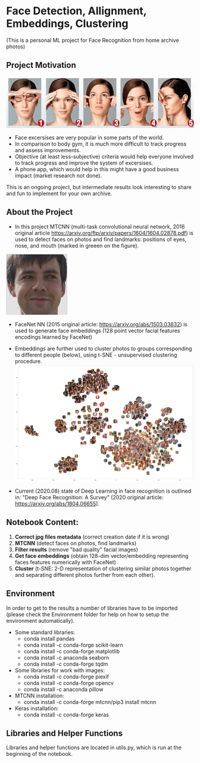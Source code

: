 # Face Detection, Allignment, Embeddings, Clustering
(This is a personal ML project for Face Recognition from home archive photos)

## Project Motivation

![FaceFitness preview](https://raw.githubusercontent.com/EvgenyDyshlyuk/DeepLearning_face_detection_embeddings_clustering/master/Figures/FaceFitness.png)
- Face excersises are very popular in some parts of the world.
- In comparison to body gym, it is much more difficult to track progress and assess improvements.
- Objective (at least less-subjective) criteria would help everyone involved to track progress and improve the system of excersises.
- A phone app, which would help in this might have a good business impact (market research not done).

This is an ongoing project, but intermediate results look interesting to share and fun to implement for your own archive.

## About the Project

- In this project MTCNN (multi-task convolutional neural network, 2016 original article https://arxiv.org/ftp/arxiv/papers/1604/1604.02878.pdf) is used to detect faces on photos and find landmarks: positions of eyes, nose, and mouth (marked in greeen on the figure).

![Landmarks preview](https://raw.githubusercontent.com/EvgenyDyshlyuk/DeepLearning_face_detection_embeddings_clustering/master/Figures/Landmarks.png)

- FaceNet NN (2015 original article: https://arxiv.org/abs/1503.03832) is used to generate face embeddings (128 point vector facial features encodings learned by FaceNet)

- Embeddings are further used to cluster photos to groups corresponding to different people (below), using t-SNE - unsupervised clustering procedure.
![**t-SNE representation for my photo archive](https://raw.githubusercontent.com/EvgenyDyshlyuk/DeepLearning_face_detection_embeddings_clustering/master/Figures/tSNE_all.png)

- Current (2020.08) state of Deep Learning in face recognition is outlined in: "Deep Face Recognition: A Survey" (2020 original article: https://arxiv.org/abs/1804.06655).

## Notebook Content:
1. **Correct jpg files metadata** (correct creation date if it is wrong)
2. **MTCNN** (detect faces on photos, find landmarks)
3. **Filter results** (remove "bad quality" facial images)
4. **Get face embeddings** (obtain 128-dim vector/embedding representing faces features numerically with FaceNet)
5. **Cluster** (t-SNE: 2-D representation of clustering similar photos together and separating different photos further from each other).

## Environment
In order to get to the results a number of libraries have to be imported (please check the Environment folder for help on how to setup the environment automatically).
- Some standard libraries:
  - conda install pandas
  - conda install -c conda-forge scikit-learn
  - conda install -c conda-forge matplotlib
  - conda install -c anaconda seaborn
  - conda install -c conda-forge tqdm
- Some libraries for work with images:
  - conda install -c conda-forge piexif
  - conda install -c conda-forge opencv
  - conda install -c anaconda pillow
- MTCNN installation:
  - conda install -c conda-forge mtcnn/pip3 install mtcnn
- Keras installation:
  - conda install -c conda-forge keras

## Libraries and Helper Functions
Libraries and helper functions are located in utils.py, which is run at the beginning of the notebook.
